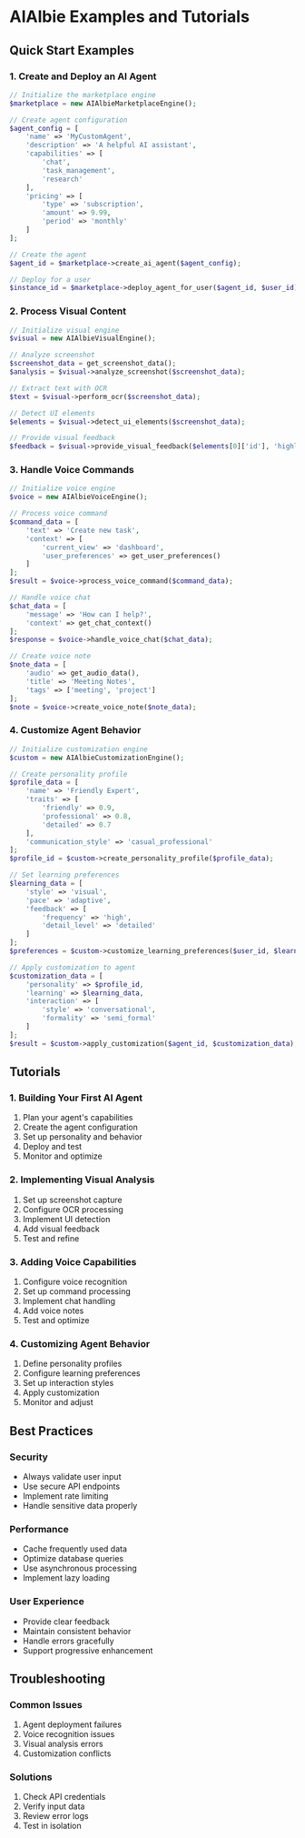 # AIAlbie Examples and Tutorials

## Quick Start Examples

### 1. Create and Deploy an AI Agent
```php
// Initialize the marketplace engine
$marketplace = new AIAlbieMarketplaceEngine();

// Create agent configuration
$agent_config = [
    'name' => 'MyCustomAgent',
    'description' => 'A helpful AI assistant',
    'capabilities' => [
        'chat',
        'task_management',
        'research'
    ],
    'pricing' => [
        'type' => 'subscription',
        'amount' => 9.99,
        'period' => 'monthly'
    ]
];

// Create the agent
$agent_id = $marketplace->create_ai_agent($agent_config);

// Deploy for a user
$instance_id = $marketplace->deploy_agent_for_user($agent_id, $user_id);
```

### 2. Process Visual Content
```php
// Initialize visual engine
$visual = new AIAlbieVisualEngine();

// Analyze screenshot
$screenshot_data = get_screenshot_data();
$analysis = $visual->analyze_screenshot($screenshot_data);

// Extract text with OCR
$text = $visual->perform_ocr($screenshot_data);

// Detect UI elements
$elements = $visual->detect_ui_elements($screenshot_data);

// Provide visual feedback
$feedback = $visual->provide_visual_feedback($elements[0]['id'], 'highlight');
```

### 3. Handle Voice Commands
```php
// Initialize voice engine
$voice = new AIAlbieVoiceEngine();

// Process voice command
$command_data = [
    'text' => 'Create new task',
    'context' => [
        'current_view' => 'dashboard',
        'user_preferences' => get_user_preferences()
    ]
];
$result = $voice->process_voice_command($command_data);

// Handle voice chat
$chat_data = [
    'message' => 'How can I help?',
    'context' => get_chat_context()
];
$response = $voice->handle_voice_chat($chat_data);

// Create voice note
$note_data = [
    'audio' => get_audio_data(),
    'title' => 'Meeting Notes',
    'tags' => ['meeting', 'project']
];
$note = $voice->create_voice_note($note_data);
```

### 4. Customize Agent Behavior
```php
// Initialize customization engine
$custom = new AIAlbieCustomizationEngine();

// Create personality profile
$profile_data = [
    'name' => 'Friendly Expert',
    'traits' => [
        'friendly' => 0.9,
        'professional' => 0.8,
        'detailed' => 0.7
    ],
    'communication_style' => 'casual_professional'
];
$profile_id = $custom->create_personality_profile($profile_data);

// Set learning preferences
$learning_data = [
    'style' => 'visual',
    'pace' => 'adaptive',
    'feedback' => [
        'frequency' => 'high',
        'detail_level' => 'detailed'
    ]
];
$preferences = $custom->customize_learning_preferences($user_id, $learning_data);

// Apply customization to agent
$customization_data = [
    'personality' => $profile_id,
    'learning' => $learning_data,
    'interaction' => [
        'style' => 'conversational',
        'formality' => 'semi_formal'
    ]
];
$result = $custom->apply_customization($agent_id, $customization_data);
```

## Tutorials

### 1. Building Your First AI Agent
1. Plan your agent's capabilities
2. Create the agent configuration
3. Set up personality and behavior
4. Deploy and test
5. Monitor and optimize

### 2. Implementing Visual Analysis
1. Set up screenshot capture
2. Configure OCR processing
3. Implement UI detection
4. Add visual feedback
5. Test and refine

### 3. Adding Voice Capabilities
1. Configure voice recognition
2. Set up command processing
3. Implement chat handling
4. Add voice notes
5. Test and optimize

### 4. Customizing Agent Behavior
1. Define personality profiles
2. Configure learning preferences
3. Set up interaction styles
4. Apply customization
5. Monitor and adjust

## Best Practices

### Security
- Always validate user input
- Use secure API endpoints
- Implement rate limiting
- Handle sensitive data properly

### Performance
- Cache frequently used data
- Optimize database queries
- Use asynchronous processing
- Implement lazy loading

### User Experience
- Provide clear feedback
- Maintain consistent behavior
- Handle errors gracefully
- Support progressive enhancement

## Troubleshooting

### Common Issues
1. Agent deployment failures
2. Voice recognition issues
3. Visual analysis errors
4. Customization conflicts

### Solutions
1. Check API credentials
2. Verify input data
3. Review error logs
4. Test in isolation
